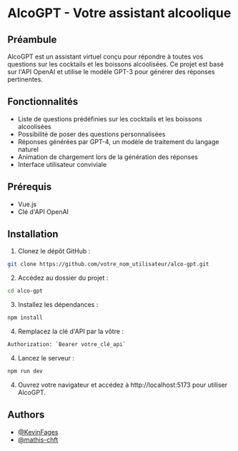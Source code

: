 
# AlcoGPT - Votre assistant alcoolique

## Préambule

AlcoGPT est un assistant virtuel conçu pour répondre à toutes vos questions sur les cocktails et les boissons alcoolisées. Ce projet est basé sur l'API OpenAI et utilise le modèle GPT-3 pour générer des réponses pertinentes.
## Fonctionnalités

- Liste de questions prédéfinies sur les cocktails et les boissons alcoolisées
- Possibilité de poser des questions personnalisées
- Réponses générées par GPT-4, un modèle de traitement du langage naturel
- Animation de chargement lors de la génération des réponses
- Interface utilisateur conviviale

## Prérequis

- Vue.js
- Clé d'API OpenAI

## Installation

1. Clonez le dépôt GitHub :

```bash
git clone https://github.com/votre_nom_utilisateur/alco-gpt.git

```
2. Accédez au dossier du projet :

```bash
cd alco-gpt
```

3. Installez les dépendances :

```bash
npm install
```

4. Remplacez la clé d'API par la vôtre :

```bash
Authorization: `Bearer votre_clé_api`
```

4. Lancez le serveur :

```bash
npm run dev
```

4. Ouvrez votre navigateur et accédez à http://localhost:5173 pour utiliser AlcoGPT.




## Authors

- [@KevinFages](https://github.com/KevinFages)
- [@mathis-chft](https://github.com/mathis-chft)

